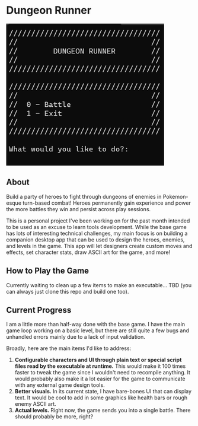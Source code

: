 # Dungeon Runner

![The Dungeon Runner home screen](/images/dungeon_runner_title.png)

## About

Build a party of heroes to fight through dungeons of enemies in Pokemon-esque turn-based combat! Heroes permanently gain experience and power the more battles they win and persist across play sessions.

This is a personal project I've been working on for the past month intended to be used as an excuse to learn tools development. While the base game has lots of interesting technical challenges, my main focus is on building a companion desktop app that can be used to design the heroes, enemies, and levels in the game. This app will let designers create custom moves and effects, set character stats, draw ASCII art for the game, and more!

## How to Play the Game

Currently waiting to clean up a few items to make an executable... TBD (you can always just clone this repo and build one too).

## Current Progress

I am a little more than half-way done with the base game. I have the main game loop working on a basic level, but there are still quite a few bugs and unhandled errors mainly due to a lack of input validation.

Broadly, here are the main items I'd like to address:

1. **Configurable characters and UI through plain text or special script files read by the executable at runtime.** This would make it 100 times faster to tweak the game since I wouldn't need to recompile anything. It would probably also make it a lot easier for the game to communicate with any external game design tools.
2. **Better visuals.** In its current state, I have bare-bones UI that can display text. It would be cool to add in some graphics like health bars or rough enemy ASCII art.
3. **Actual levels.** Right now, the game sends you into a single battle. There should probably be more, right?
